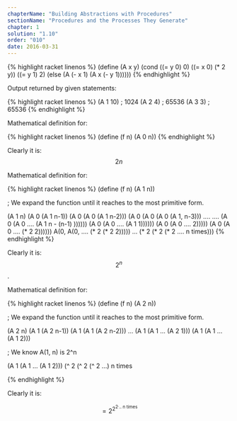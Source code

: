 ```yaml
---
chapterName: "Building Abstractions with Procedures"
sectionName: "Procedures and the Processes They Generate"
chapter: 1
solution: "1.10"
order: "010"
date: 2016-03-31
---
```


{% highlight racket linenos %}
(define (A x y)
  (cond ((= y 0) 0)
        ((= x 0) (* 2 y))
        ((= y 1) 2)
        (else (A (- x 1)
                 (A x (- y 1))))))
{% endhighlight %}
                 
Output returned by given statements:

{% highlight racket linenos %}
(A 1 10)
; 1024
(A 2 4)
; 65536
(A 3 3)
; 65536
{% endhighlight %}

Mathematical definition for:

{% highlight racket linenos %}
(define (f n) (A 0 n))
{% endhighlight %}

Clearly it is: $$ 2n $$



Mathematical definition for:

{% highlight racket linenos %}
(define (f n) (A 1 n))

; We expand the function until it reaches to the most primitive form.

(A 1 n)
(A 0 (A 1 n-1))
(A 0 (A 0 (A 1 n-2)))
(A 0 (A 0 (A 0 (A 1, n-3)))
....
....
(A 0 (A 0 .... (A 1 n - (n-1) ))))))
(A 0 (A 0 .... (A 1 1))))))
(A 0 (A 0 .... 2)))))
(A 0 (A 0 .... (* 2 2))))))
A(0, A(0, .... (* 2 (* 2 2)))))
...
(* 2 (* 2 (* 2 .... n times)))
{% endhighlight %}

Clearly it is: $$ 2^n $$.



Mathematical definition for:

{% highlight racket linenos %}
(define (f n) (A 2 n))

; We expand the function until it reaches to the most primitive form.

(A 2 n)
(A 1 (A 2 n-1))
(A 1 (A 1 (A 2 n-2)))
...
(A 1 (A 1 ... (A 2 1)))
(A 1 (A 1 ... (A 1 2)))

; We know A(1, n) is 2^n

(A 1 (A 1 ... (A 1 2)))
(^ 2 (^ 2 (^ 2 ...) n times

{% endhighlight %}


Clearly it is:     

$$ = 2^{2^{2^ ... \text{ n times}}} $$


 
                 
                 
